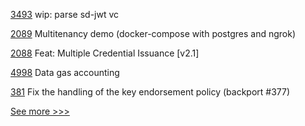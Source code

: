 
[3493](https://github.com/hyperledger/aries-framework-go/pull/3493) wip: parse sd-jwt vc

[2089](https://github.com/hyperledger/aries-cloudagent-python/pull/2089) Multitenancy demo (docker-compose with postgres and ngrok)

[2088](https://github.com/hyperledger/aries-cloudagent-python/pull/2088) Feat: Multiple Credential Issuance [v2.1]

[4998](https://github.com/hyperledger/besu/pull/4998) Data gas accounting

[381](https://github.com/hyperledger/fabric-chaincode-node/pull/381) Fix the handling of the key endorsement policy (backport #377)


[See more >>>](https://start-here.hyperledger.org/pull-requests)
